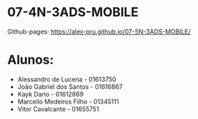 # 07-4N-3ADS-MOBILE

Github-pages: https://alex-pru.github.io/07-5N-3ADS-MOBILE/

# Alunos:

* Alessandro de Lucena - 01613750 <br>
* João Gabriel dos Santos - 01616867 <br>
* Kayk Dario - 01612869 <br>
* Marcello Medeiros Filho - 01345111 <br>
* Vitor Cavalcante - 01655751 <br>


